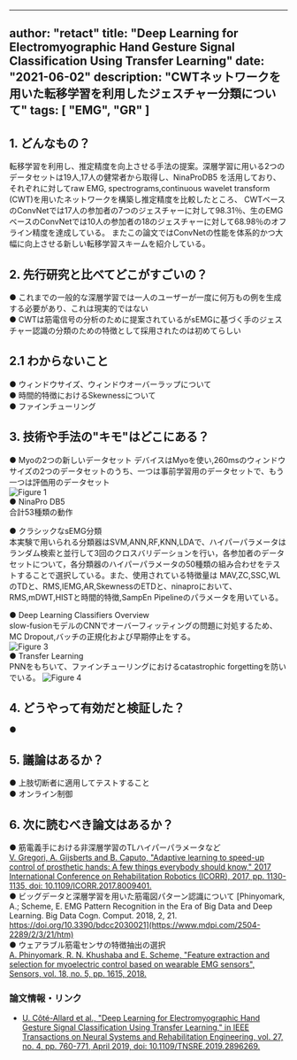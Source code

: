 

---
author: "retact"
title: "Deep Learning for Electromyographic Hand Gesture Signal Classification Using Transfer Learning"
date: "2021-06-02"
description: "CWTネットワークを用いた転移学習を利用したジェスチャー分類について"
tags: [
    "EMG",
    "GR"
]
---

## 1. どんなもの？
転移学習を利用し、推定精度を向上させる手法の提案。深層学習に用いる2つのデータセットは19人,17人の健常者から取得し、NinaProDB5
を活用しており、それぞれに対してraw EMG, spectrograms,continuous wavelet transform (CWT)を用いたネットワークを構築し推定精度を比較したところ、
CWTベースのConvNetでは17人の参加者の7つのジェスチャーに対して98.31％、生のEMGベースのConvNetでは10人の参加者の18のジェスチャーに対して68.98％のオフライン精度を達成している。
またこの論文ではConvNetの性能を体系的かつ大幅に向上させる新しい転移学習スキームを紹介している。   

<!--more-->  

## 2. 先行研究と比べてどこがすごいの？
 ● これまでの一般的な深層学習では一人のユーザーが一度に何万もの例を生成する必要があり、これは現実的ではない  
 ● CWTは筋電信号の分析のために提案されているがsEMGに基づく手のジェスチャー認識の分類のための特徴として採用されたのは初めてらしい  
## 2.1 わからないこと  
 ● ウィンドウサイズ、ウィンドウオーバーラップについて  
 ● 時間的特徴におけるSkewnessについて  
 ● ファインチューリング  


## 3. 技術や手法の"キモ"はどこにある？
 ● Myoの2つの新しいデータセット 
 デバイスはMyoを使い,260msのウィンドウサイズの2つのデータセットのうち、一つは事前学習用のデータセットで、もう一つは評価用のデータセット  
 ![Figure 1](https://ieeexplore.ieee.org/mediastore_new/IEEE/content/media/7333/8684927/8630679/cotea1-2896269-small.gif)  
 ● NinaPro DB5  
 合計53種類の動作  

 ● クラシックなsEMG分類  
本実験で用いられる分類器はSVM,ANN,RF,KNN,LDAで、ハイパーパラメータはランダム検索と並行して3回のクロスバリデーションを行い，各参加者のデータセットについて，各分類器のハイパーパラメータの50種類の組み合わせをテストすることで選択している。また、使用されている特徴量は
MAV,ZC,SSC,WLのTDと、RMS,IEMG,AR,SkewnessのETDと、ninaproにおいて、RMS,mDWT,HISTと時間的特徴,SampEn Pipelineのパラメータを用いている。  
  
 ● Deep Learning Classifiers Overview  
 slow-fusionモデルのCNNでオーバーフィッティングの問題に対処するため、MC Dropout,バッチの正規化および早期停止をする。  
 ![Figure 3](https://ieeexplore.ieee.org/mediastore_new/IEEE/content/media/7333/8684927/8630679/cotea3-2896269-small.gif)  
 ● Transfer Learning  
 PNNをもちいて、ファインチューリングにおけるcatastrophic forgettingを防いでいる。
 ![Figure 4](https://ieeexplore.ieee.org/mediastore_new/IEEE/content/media/7333/8684927/8630679/cotea4-2896269-small.gif)  

## 4. どうやって有効だと検証した？
 ● 

## 5. 議論はあるか？
 ● 上肢切断者に適用してテストすること  
 ● オンライン制御  

## 6. 次に読むべき論文はあるか？
 ● 筋電義手における非深層学習のTLハイパーパラメータなど  
 [V. Gregori, A. Gijsberts and B. Caputo, "Adaptive learning to speed-up control of prosthetic hands: A few things everybody should know," 2017 International Conference on Rehabilitation Robotics (ICORR), 2017, pp. 1130-1135, doi: 10.1109/ICORR.2017.8009401.](https://ieeexplore.ieee.org/document/8009401)  
 ● ビッグデータと深層学習を用いた筋電図パターン認識について
 [Phinyomark, A.; Scheme, E. EMG Pattern Recognition in the Era of Big Data and Deep Learning. Big Data Cogn. Comput. 2018, 2, 21. https://doi.org/10.3390/bdcc2030021](https://www.mdpi.com/2504-2289/2/3/21/htm)  
 ● ウェアラブル筋電センサの特徴抽出の選択  
 [A. Phinyomark, R. N. Khushaba and E. Scheme, "Feature extraction and selection for myoelectric control based on wearable EMG sensors", Sensors, vol. 18, no. 5, pp. 1615, 2018.](https://pubmed.ncbi.nlm.nih.gov/29783659/)  

### 論文情報・リンク

- [U. Côté-Allard et al., "Deep Learning for Electromyographic Hand Gesture Signal Classification Using Transfer Learning," in IEEE Transactions on Neural Systems and Rehabilitation Engineering, vol. 27, no. 4, pp. 760-771, April 2019, doi: 10.1109/TNSRE.2019.2896269.](https://ieeexplore.ieee.org/document/8630679)

